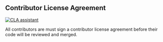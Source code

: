 ## Contributor License Agreement

[![CLA assistant](https://cla-assistant.io/readme/badge/unidoc/unidoc)](https://cla-assistant.io/unidoc/unidoc)

All contributors are must sign a contributor license agreement before their code will be reviewed and merged.
